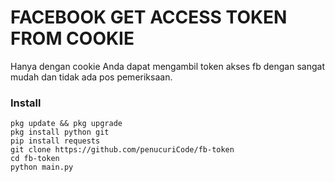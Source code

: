 # FACEBOOK GET ACCESS TOKEN FROM COOKIE

Hanya dengan cookie Anda dapat mengambil token akses fb dengan sangat mudah dan tidak ada pos pemeriksaan.

### Install
```
pkg update && pkg upgrade
pkg install python git
pip install requests
git clone https://github.com/penucuriCode/fb-token
cd fb-token
python main.py
